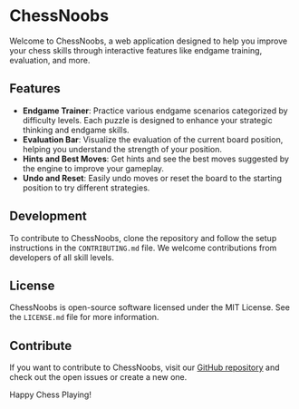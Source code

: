 # ChessNoobs

Welcome to ChessNoobs, a web application designed to help you improve your chess skills through interactive features like endgame training, evaluation, and more.

## Features

- **Endgame Trainer**: Practice various endgame scenarios categorized by difficulty levels. Each puzzle is designed to enhance your strategic thinking and endgame skills.
- **Evaluation Bar**: Visualize the evaluation of the current board position, helping you understand the strength of your position.
- **Hints and Best Moves**: Get hints and see the best moves suggested by the engine to improve your gameplay.
- **Undo and Reset**: Easily undo moves or reset the board to the starting position to try different strategies.


## Development

To contribute to ChessNoobs, clone the repository and follow the setup instructions in the `CONTRIBUTING.md` file. We welcome contributions from developers of all skill levels.

## License

ChessNoobs is open-source software licensed under the MIT License. See the `LICENSE.md` file for more information.

## Contribute

If you want to contribute to ChessNoobs, visit our [GitHub repository](https://github.com/sad-pixel/chessnoobs) and check out the open issues or create a new one.

Happy Chess Playing!
